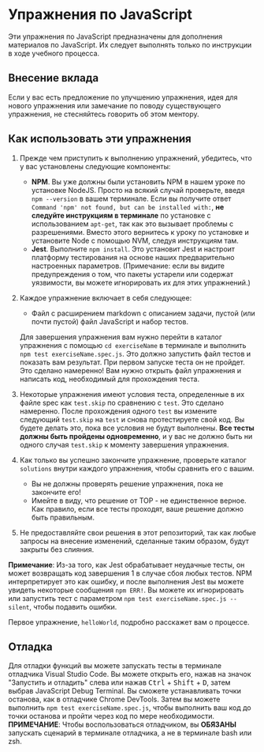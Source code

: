# Упражнения по JavaScript

Эти упражнения по JavaScript предназначены для дополнения материалов по JavaScript. Их следует выполнять только по инструкции в ходе учебного процесса.

## Внесение вклада

Если у вас есть предложение по улучшению упражнения, идея для нового упражнения или замечание по поводу существующего упражнения, не стесняйтесь говорить об этом ментору.

## Как использовать эти упражнения


1. Прежде чем приступить к выполнению упражнений, убедитесь, что у вас установлены следующие компоненты:
   - **NPM**. Вы уже должны были установить NPM в нашем уроке по установке NodeJS. Просто на всякий случай проверьте, введя `npm --version` в вашем терминале. Если вы получите ответ `Command 'npm' not found, but can be installed with:`, **не следуйте инструкциям в терминале** по установке с использованием `apt-get`, так как это вызывает проблемы с разрешениями. Вместо этого вернитесь к уроку по установке и установите Node с помощью NVM, следуя инструкциям там.
   - **Jest**. Выполните `npm install`. Это установит Jest и настроит платформу тестирования на основе наших предварительно настроенных параметров. (Примечание: если вы видите предупреждения о том, что пакеты устарели или содержат уязвимости, вы можете игнорировать их для этих упражнений.)
   
2. Каждое упражнение включает в себя следующее:

   - Файл с расширением markdown с описанием задачи, пустой (или почти пустой) файл JavaScript и набор тестов.

   Для завершения упражнения вам нужно перейти в каталог упражнения с помощью `cd exerciseName` в терминале и выполнить `npm test exerciseName.spec.js`. Это должно запустить файл тестов и показать вам результат. При первом запуске теста он не пройдет. Это сделано намеренно! Вам нужно открыть файл упражнения и написать код, необходимый для прохождения теста.
3. Некоторые упражнения имеют условия теста, определенные в их файле spec как `test.skip` по сравнению с `test`. Это сделано намеренно. После прохождения одного `test` вы измените следующий `test.skip` на `test` и снова протестируете свой код. Вы будете делать это, пока все условия не будут выполнены. **Все тесты должны быть пройдены одновременно**, и у вас не должно быть ни одного случая `test.skip` к моменту завершения упражнения.
4. Как только вы успешно закончите упражнение, проверьте каталог `solutions` внутри каждого упражнения, чтобы сравнить его с вашим.
   - Вы не должны проверять решение упражнения, пока не закончите его!
   - Имейте в виду, что решение от TOP - не единственное верное. Как правило, если все тесты проходят, ваше решение должно быть правильным.
5. Не предоставляйте свои решения в этот репозиторий, так как любые запросы на внесение изменений, сделанные таким образом, будут закрыты без слияния.

**Примечание**: Из-за того, как Jest обрабатывает неудачные тесты, он может возвращать код завершения 1 в случае сбоя любых тестов. NPM интерпретирует это как ошибку, и после выполнения Jest вы можете увидеть некоторые сообщения `npm ERR!`. Вы можете их игнорировать или запустить тест с параметром `npm test exerciseName.spec.js --silent`, чтобы подавить ошибки.

Первое упражнение, `helloWorld`, подробно расскажет вам о процессе. 

## Отладка

Для отладки функций вы можете запускать тесты в терминале отладчика Visual Studio Code. Вы можете открыть его, нажав на значок "Запустить и отладить" слева или нажав <kbd>Ctrl</kbd> + <kbd>Shift</kbd> + <kbd>D</kbd>, затем выбрав JavaScript Debug Terminal. Вы сможете устанавливать точки останова, как в отладчике Chrome DevTools. Затем вы можете выполнить `npm test exerciseName.spec.js`, чтобы выполнить ваш код до точки останова и пройти через код по мере необходимости. **ПРИМЕЧАНИЕ**: Чтобы воспользоваться отладчиком, вы **ОБЯЗАНЫ** запускать сценарий в терминале отладчика, а не в терминале bash или zsh.